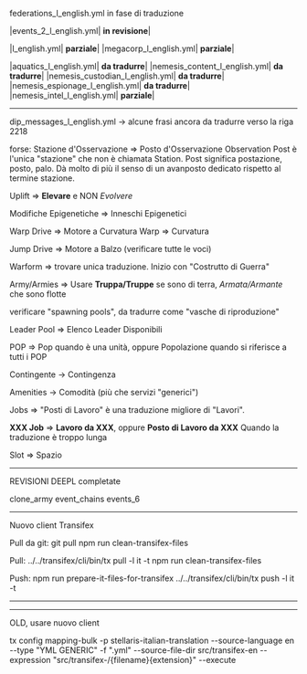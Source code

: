 federations_l_english.yml in fase di traduzione

|events_2_l_english.yml| **in revisione**|

|l_english.yml| **parziale**|
|megacorp_l_english.yml| **parziale**|

|aquatics_l_english.yml| **da tradurre**|
|nemesis_content_l_english.yml| **da tradurre**|
|nemesis_custodian_l_english.yml| **da tradurre**|
|nemesis_espionage_l_english.yml| **da tradurre**|
|nemesis_intel_l_english.yml| **parziale**|

------------------------------

dip_messages_l_english.yml -> alcune frasi ancora da tradurre verso la riga 2218

forse: Stazione d'Osservazione => Posto d'Osservazione
Observation Post è l'unica "stazione" che non è chiamata Station. Post significa postazione, posto, palo. Dà molto di più il senso di un avanposto dedicato rispetto al termine stazione.

Uplift => **Elevare** e NON *Evolvere*

Modifiche Epigenetiche => Inneschi Epigenetici

Warp Drive => Motore a Curvatura
Warp => Curvatura

Jump Drive => Motore a Balzo (verificare tutte le voci)

Warform => trovare unica traduzione. Inizio con "Costrutto di Guerra"

Army/Armies => Usare **Truppa/Truppe** se sono di terra, *Armata/Armante* che sono flotte

verificare "spawning pools", da tradurre come "vasche di riproduzione"

Leader Pool => Elenco Leader Disponibili

POP => Pop quando è una unità, oppure Popolazione quando si riferisce a tutti i POP

Contingente -> Contingenza

Amenities -> Comodità (più che servizi "generici")

Jobs => "Posti di Lavoro" è una traduzione migliore di "Lavori".

**XXX Job** => **Lavoro da XXX**, oppure **Posto di Lavoro da XXX** Quando la traduzione è troppo lunga

Slot => Spazio

----------------------------------------
REVISIONI DEEPL completate

clone_army
event_chains
events_6

----------------------------
Nuovo client Transifex

Pull da git:
git pull
npm run clean-transifex-files

Pull:
../../transifex/cli/bin/tx pull -l it -t
npm run clean-transifex-files

Push:
npm run prepare-it-files-for-transifex
../../transifex/cli/bin/tx push -l it -t

----------------------------





-----------------------------
OLD, usare nuovo client

tx config mapping-bulk -p stellaris-italian-translation --source-language en --type "YML GENERIC" -f ".yml" --source-file-dir src/transifex-en --expression "src/transifex-<lang>/{filename}{extension}" --execute